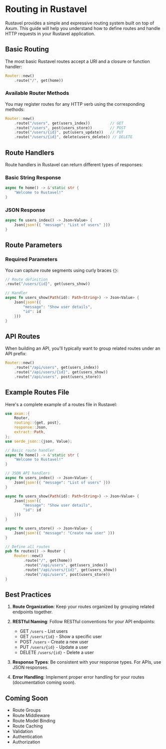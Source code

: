 # Routing in Rustavel

Rustavel provides a simple and expressive routing system built on top of Axum. This guide will help you understand how to define routes and handle HTTP requests in your Rustavel application.

## Basic Routing

The most basic Rustavel routes accept a URI and a closure or function handler:

```rust
Router::new()
    .route("/", get(home))
```

### Available Router Methods

You may register routes for any HTTP verb using the corresponding methods:

```rust
Router::new()
    .route("/users", get(users_index))         // GET
    .route("/users", post(users_store))        // POST
    .route("/users/{id}", put(users_update))   // PUT
    .route("/users/{id}", delete(users_delete)) // DELETE
```

## Route Handlers

Route handlers in Rustavel can return different types of responses:

### Basic String Response
```rust
async fn home() -> &'static str {
    "Welcome to Rustavel!"
}
```

### JSON Response
```rust
async fn users_index() -> Json<Value> {
    Json(json!({ "message": "List of users" }))
}
```

## Route Parameters

### Required Parameters

You can capture route segments using curly braces `{}`:

```rust
// Route definition
.route("/users/{id}", get(users_show))

// Handler
async fn users_show(Path(id): Path<String>) -> Json<Value> {
    Json(json!({
        "message": "Show user details",
        "id": id
    }))
}
```

## API Routes

When building an API, you'll typically want to group related routes under an API prefix:

```rust
Router::new()
    .route("/api/users", get(users_index))
    .route("/api/users/{id}", get(users_show))
    .route("/api/users", post(users_store))
```

## Example Routes File

Here's a complete example of a routes file in Rustavel:

```rust
use axum::{
    Router,
    routing::{get, post},
    response::Json,
    extract::Path,
};
use serde_json::{json, Value};

// Basic route handler
async fn home() -> &'static str {
    "Welcome to Rustavel!"
}

// JSON API handlers
async fn users_index() -> Json<Value> {
    Json(json!({ "message": "List of users" }))
}

async fn users_show(Path(id): Path<String>) -> Json<Value> {
    Json(json!({
        "message": "Show user details",
        "id": id
    }))
}

async fn users_store() -> Json<Value> {
    Json(json!({ "message": "Create new user" }))
}

// Define all routes
pub fn routes() -> Router {
    Router::new()
        .route("/", get(home))
        .route("/api/users", get(users_index))
        .route("/api/users/{id}", get(users_show))
        .route("/api/users", post(users_store))
}
```

## Best Practices

1. **Route Organization**: Keep your routes organized by grouping related endpoints together.
2. **RESTful Naming**: Follow RESTful conventions for your API endpoints:
   - GET `/users` - List users
   - GET `/users/{id}` - Show a specific user
   - POST `/users` - Create a new user
   - PUT `/users/{id}` - Update a user
   - DELETE `/users/{id}` - Delete a user

3. **Response Types**: Be consistent with your response types. For APIs, use JSON responses.

4. **Error Handling**: Implement proper error handling for your routes (documentation coming soon).

## Coming Soon

- Route Groups
- Route Middleware
- Route Model Binding
- Route Caching
- Validation
- Authentication
- Authorization 
